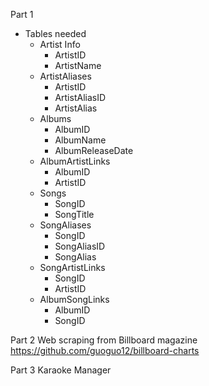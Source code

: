 Part 1
* Tables needed
	* Artist Info
		* ArtistID
		* ArtistName
	-  ArtistAliases
		* ArtistID
		* ArtistAliasID
		* ArtistAlias
	- Albums
		- AlbumID
		- AlbumName
		- AlbumReleaseDate
	- AlbumArtistLinks
		- AlbumID
		- ArtistID
	- Songs
		- SongID
		- SongTitle
	- SongAliases
		- SongID
		- SongAliasID
		- SongAlias
	- SongArtistLinks
		- SongID
		- ArtistID
	- AlbumSongLinks
		- AlbumID
		- SongID

Part 2
	Web scraping from Billboard magazine 
		https://github.com/guoguo12/billboard-charts

Part 3
	Karaoke Manager